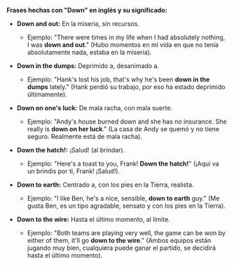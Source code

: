 

**Frases hechas con "Down" en inglés y su significado:**

*   **Down and out:** En la miseria, sin recursos.
    *   Ejemplo: "There were times in my life when I had absolutely nothing, I was **down and out**." (Hubo momentos en mi vida en que no tenía absolutamente nada, estaba en la miseria).

*   **Down in the dumps:** Deprimido a, desanimado a.
    *   Ejemplo: "Hank's lost his job, that's why he's been **down in the dumps** lately." (Hank perdió su trabajo, por eso ha estado deprimido últimamente).

*   **Down on one's luck:** De mala racha, con mala suerte.
    *   Ejemplo: "Andy's house burned down and she has no insurance. She really is **down on her luck**." (La casa de Andy se quemó y no tiene seguro. Realmente está de mala racha).

*   **Down the hatch!:** ¡Salud! (al brindar).
    *   Ejemplo: "Here's a toast to you, Frank! **Down the hatch!**" (¡Aquí va un brindis por ti, Frank! ¡Salud!).

*   **Down to earth:** Centrado a, con los pies en la Tierra, realista.
    *   Ejemplo: "I like Ben, he's a nice, sensible, **down to earth** guy." (Me gusta Ben, es un tipo agradable, sensato y con los pies en la Tierra).

*   **Down to the wire:** Hasta el último momento, al límite.
    *   Ejemplo: "Both teams are playing very well, the game can be won by either of them, it'll go **down to the wire**." (Ambos equipos están jugando muy bien, cualquiera puede ganar el partido, se decidirá hasta el último momento).

